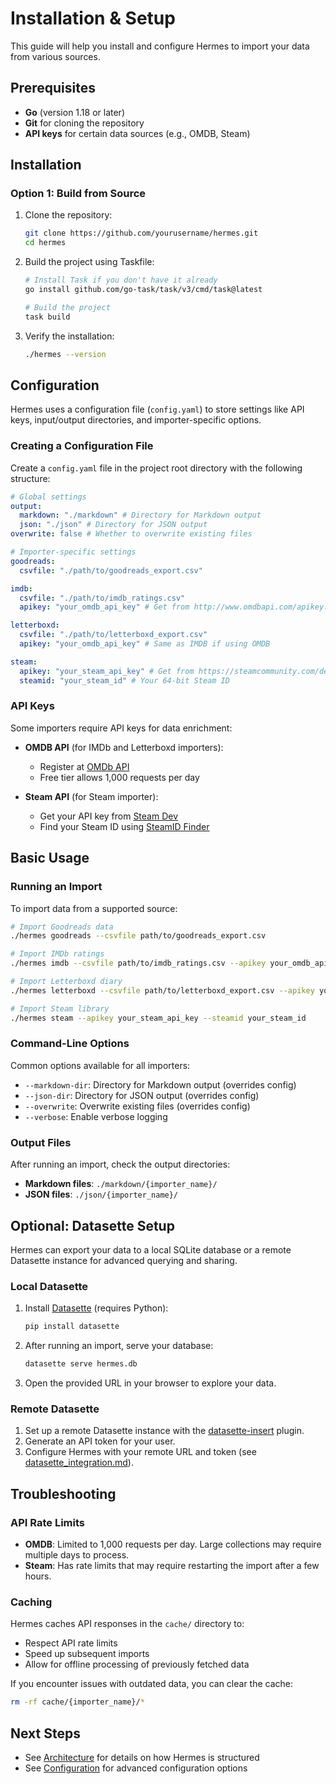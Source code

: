 # Installation & Setup

This guide will help you install and configure Hermes to import your data from various sources.

## Prerequisites

- **Go** (version 1.18 or later)
- **Git** for cloning the repository
- **API keys** for certain data sources (e.g., OMDB, Steam)

## Installation

### Option 1: Build from Source

1. Clone the repository:

   ```bash
   git clone https://github.com/yourusername/hermes.git
   cd hermes
   ```

2. Build the project using Taskfile:

   ```bash
   # Install Task if you don't have it already
   go install github.com/go-task/task/v3/cmd/task@latest

   # Build the project
   task build
   ```

3. Verify the installation:
   ```bash
   ./hermes --version
   ```

## Configuration

Hermes uses a configuration file (`config.yaml`) to store settings like API keys, input/output directories, and importer-specific options.

### Creating a Configuration File

Create a `config.yaml` file in the project root directory with the following structure:

```yaml
# Global settings
output:
  markdown: "./markdown" # Directory for Markdown output
  json: "./json" # Directory for JSON output
overwrite: false # Whether to overwrite existing files

# Importer-specific settings
goodreads:
  csvfile: "./path/to/goodreads_export.csv"

imdb:
  csvfile: "./path/to/imdb_ratings.csv"
  apikey: "your_omdb_api_key" # Get from http://www.omdbapi.com/apikey.aspx

letterboxd:
  csvfile: "./path/to/letterboxd_export.csv"
  apikey: "your_omdb_api_key" # Same as IMDB if using OMDB

steam:
  apikey: "your_steam_api_key" # Get from https://steamcommunity.com/dev/apikey
  steamid: "your_steam_id" # Your 64-bit Steam ID
```

### API Keys

Some importers require API keys for data enrichment:

- **OMDB API** (for IMDb and Letterboxd importers):

  - Register at [OMDb API](http://www.omdbapi.com/apikey.aspx)
  - Free tier allows 1,000 requests per day

- **Steam API** (for Steam importer):
  - Get your API key from [Steam Dev](https://steamcommunity.com/dev/apikey)
  - Find your Steam ID using [SteamID Finder](https://steamidfinder.com/)

## Basic Usage

### Running an Import

To import data from a supported source:

```bash
# Import Goodreads data
./hermes goodreads --csvfile path/to/goodreads_export.csv

# Import IMDb ratings
./hermes imdb --csvfile path/to/imdb_ratings.csv --apikey your_omdb_api_key

# Import Letterboxd diary
./hermes letterboxd --csvfile path/to/letterboxd_export.csv --apikey your_omdb_api_key

# Import Steam library
./hermes steam --apikey your_steam_api_key --steamid your_steam_id
```

### Command-Line Options

Common options available for all importers:

- `--markdown-dir`: Directory for Markdown output (overrides config)
- `--json-dir`: Directory for JSON output (overrides config)
- `--overwrite`: Overwrite existing files (overrides config)
- `--verbose`: Enable verbose logging

### Output Files

After running an import, check the output directories:

- **Markdown files**: `./markdown/{importer_name}/`
- **JSON files**: `./json/{importer_name}/`

## Optional: Datasette Setup

Hermes can export your data to a local SQLite database or a remote Datasette instance for advanced querying and sharing.

### Local Datasette
1. Install [Datasette](https://datasette.io/) (requires Python):
   ```sh
   pip install datasette
   ```
2. After running an import, serve your database:
   ```sh
   datasette serve hermes.db
   ```
3. Open the provided URL in your browser to explore your data.

### Remote Datasette
1. Set up a remote Datasette instance with the [datasette-insert](https://github.com/simonw/datasette-insert) plugin.
2. Generate an API token for your user.
3. Configure Hermes with your remote URL and token (see [datasette_integration.md](./datasette_integration.md)).

## Troubleshooting

### API Rate Limits

- **OMDB**: Limited to 1,000 requests per day. Large collections may require multiple days to process.
- **Steam**: Has rate limits that may require restarting the import after a few hours.

### Caching

Hermes caches API responses in the `cache/` directory to:

- Respect API rate limits
- Speed up subsequent imports
- Allow for offline processing of previously fetched data

If you encounter issues with outdated data, you can clear the cache:

```bash
rm -rf cache/{importer_name}/*
```

## Next Steps

- See [Architecture](03_architecture.md) for details on how Hermes is structured
- See [Configuration](04_configuration.md) for advanced configuration options
